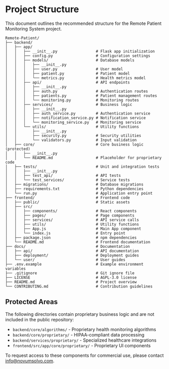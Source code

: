 # Project Structure

This document outlines the recommended structure for the Remote Patient Monitoring System project.

```text
Remote-Patient/
├── backend/
│   ├── app/
│   │   ├── __init__.py                 # Flask app initialization
│   │   ├── config.py                   # Configuration settings
│   │   ├── models/                     # Database models
│   │   │   ├── __init__.py
│   │   │   ├── user.py                 # User model
│   │   │   ├── patient.py              # Patient model
│   │   │   └── metrics.py              # Health metrics model
│   │   ├── api/                        # API endpoints
│   │   │   ├── __init__.py
│   │   │   ├── auth.py                 # Authentication routes
│   │   │   ├── patients.py             # Patient management routes
│   │   │   └── monitoring.py           # Monitoring routes
│   │   ├── services/                   # Business logic
│   │   │   ├── __init__.py
│   │   │   ├── auth_service.py         # Authentication service
│   │   │   ├── notification_service.py # Notification service
│   │   │   └── monitoring_service.py   # Monitoring service
│   │   └── utils/                      # Utility functions
│   │       ├── __init__.py
│   │       ├── security.py             # Security utilities
│   │       └── validators.py           # Input validation
│   ├── core/                           # Core business logic (protected)
│   │   ├── __init__.py
│   │   └── README.md                   # Placeholder for proprietary code
│   ├── tests/                          # Unit and integration tests
│   │   ├── __init__.py
│   │   ├── test_api/                   # API tests
│   │   └── test_services/              # Service tests
│   ├── migrations/                     # Database migrations
│   ├── requirements.txt                # Python dependencies
│   └── run.py                          # Application entry point
├── frontend/                           # Frontend code
│   ├── public/                         # Static assets
│   ├── src/
│   │   ├── components/                 # React components
│   │   ├── pages/                      # Page components
│   │   ├── services/                   # API service calls
│   │   ├── utils/                      # Utility functions
│   │   ├── App.js                      # Main App component
│   │   └── index.js                    # Entry point
│   ├── package.json                    # npm dependencies
│   └── README.md                       # Frontend documentation
├── docs/                               # Documentation
│   ├── api/                            # API documentation
│   ├── deployment/                     # Deployment guides
│   └── user/                           # User guides
├── .env.example                        # Example environment variables
├── .gitignore                          # Git ignore file
├── LICENSE                             # AGPL-3.0 license
├── README.md                           # Project overview
└── CONTRIBUTING.md                     # Contribution guidelines
```

## Protected Areas

The following directories contain proprietary business logic and are not included in the public repository:

- `backend/core/algorithms/` - Proprietary health monitoring algorithms
- `backend/core/proprietary/` - HIPAA-compliant data processing
- `backend/services/proprietary/` - Specialized healthcare integrations
- `frontend/src/app/core/proprietary/` - Proprietary UI components

To request access to these components for commercial use, please contact [info@novumsolvo.com](mailto:info@novumsolvo.com).
